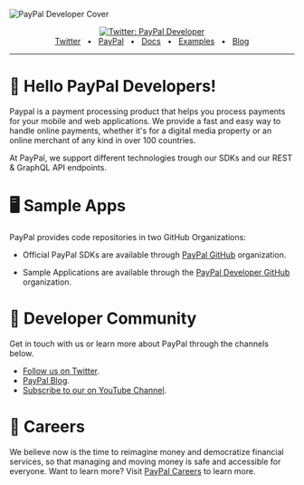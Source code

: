 ![PayPal Developer Cover](https://github.com/paypaldev/.github/blob/main/pp-cover.png)
<div align="center">
  <a href="https://twitter.com/paypaldev" target="_blank">
    <img alt="Twitter: PayPal Developer" src="https://img.shields.io/twitter/follow/paypaldev?style=social" />
  </a>
  <br />
  <a href="https://twitter.com/paypaldev" target="_blank">Twitter</a>
    <span>&nbsp;&nbsp;•&nbsp;&nbsp;</span>
  <a href="https://www.paypal.com/us/home" target="_blank">PayPal</a>
    <span>&nbsp;&nbsp;•&nbsp;&nbsp;</span>
  <a href="https://developer.paypal.com/home" target="_blank">Docs</a>
    <span>&nbsp;&nbsp;•&nbsp;&nbsp;</span>
  <a href="https://github.com/paypaldev" target="_blank">Examples</a>
    <span>&nbsp;&nbsp;•&nbsp;&nbsp;</span>
  <a href="https://dev.to/paypaldeveloper" target="_blank">Blog</a>
  <br />
  <hr />
</div>

# 👋 Hello PayPal Developers!

Paypal is a payment processing product that helps you process payments for your mobile and web applications. We provide a fast and easy way to handle online payments, whether it's for a digital media property or an online merchant of any kind in over 100 countries.

At PayPal, we support different technologies trough our SDKs and our REST  & GraphQL API endpoints.

# 🖥️ Sample Apps

PayPal provides code repositories in two GitHub Organizations:

- Official PayPal SDKs are available through [PayPal GitHub](https://github.com/paypal) organization.

- Sample Applications are available through the [PayPal Developer GitHub](https://github.com/paypaldev) organization.

# 🤠 Developer Community

Get in touch with us or learn more about PayPal through the channels below.

- [Follow us on Twitter](https://twitter.com/paypaldevs).
- [PayPal Blog](https://dev.to/paypaldeveloper).
- [Subscribe to our on YouTube Channel](https://www.youtube.com/channel/UCvNxReTAQudFN4RQth9r_6A/videos).

# 💼 Careers

We believe now is the time to reimagine money and democratize financial services, so that managing and moving money is safe and accessible for everyone. Want to learn more? Visit [PayPal Careers](https://careers.pypl.com/home/) to learn more.
